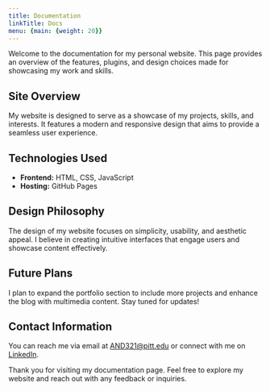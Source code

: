 ```yaml
---
title: Documentation
linkTitle: Docs
menu: {main: {weight: 20}}
---
```


Welcome to the documentation for my personal website. This page provides an overview of the features, plugins, and design choices made for showcasing my work and skills.

## Site Overview

My website is designed to serve as a showcase of my projects, skills, and interests. It features a modern and responsive design that aims to provide a seamless user experience.

## Technologies Used

- **Frontend:** HTML, CSS, JavaScript 
- **Hosting:** GitHub Pages

## Design Philosophy

The design of my website focuses on simplicity, usability, and aesthetic appeal. I believe in creating intuitive interfaces that engage users and showcase content effectively.

## Future Plans

I plan to expand the portfolio section to include more projects and enhance the blog with multimedia content. Stay tuned for updates!

## Contact Information

You can reach me via email at [AND321@pitt.edu](AND321@pitt.edu) or connect with me on [LinkedIn](https://www.linkedin.com/in/aarya-dani/).

Thank you for visiting my documentation page. Feel free to explore my website and reach out with any feedback or inquiries.
